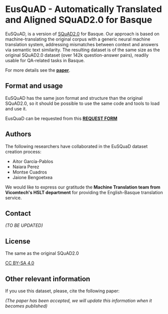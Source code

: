 # EusQuAD - Automatically Translated and Aligned SQuAD2.0 for Basque

EuSQuAD, is a version of [SQuAD2.0](https://rajpurkar.github.io/SQuAD-explorer/) for Basque.
Our approach is based on machine-translating the original corpus with a generic neural machine translation system, 
addressing mismatches between context and answers via semantic text similarity.
The resulting dataset is of the same size as the original SQuAD2.0 dataset (over 142k question-answer pairs), readily usable for QA-related tasks in Basque.

For more details see the [**paper**](https://arxiv.org/abs/2404.12177).

## Format and usage

EuSQuAD has the same json format and structure than the original SQuAD2.0, so it should be possible to use the same code and tools to load and use it.

EusQuaD can be requested from this [**REQUEST FORM**](https://opendatasets.vicomtech.org/di01-eusquad/86bee18c)


## Authors

The following researchers have collaborated in the EuSQuaD dataset creation process:

 - Aitor García-Pablos
 - Naiara Perez
 - Montse Cuadros
 - Jaione Bengoetxea

We would like to express our gratitude the **Machine Translation team from Vicomtech's HSLT department** for providing the English-Basque translation service.

## Contact

*(TO BE UPDATED)*

## License

The same as the original SQuAD2.0

[CC BY-SA 4.0](http://creativecommons.org/licenses/by-sa/4.0/legalcode)

## Other relevant information

If you use this dataset, please, cite the following paper:

*(The paper has been accepted, we will update this information when it becomes published)*
